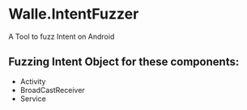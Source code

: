 # Walle.IntentFuzzer
A Tool to fuzz Intent on Android

## Fuzzing Intent Object for these components:

- Activity
- BroadCastReceiver
- Service
